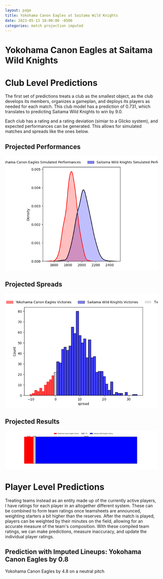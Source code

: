 ```yaml
---  
layout: page  
title: Yokohama Canon Eagles at Saitama Wild Knights  
date: 2023-05-13 18:00:00 -0500  
categories: match projection imputed  
---
```

# Yokohama Canon Eagles at Saitama Wild Knights

# Club Level Predictions


The first set of predictions treats a club as the smallest object, as the club develops its members, organizes a gameplan, and deploys its players as needed for each match. This club model has a prediction of 0.731, which translates to predicting Saitama Wild Knights to win by 9.0.

Each club has a rating and a rating deviation (simiar to a Glicko system), and expected performances can be generated. This allows for simulated matches and spreads like the ones below.
## Projected Performances


![Projected Performances](plots/performances_2023-05-13-SaitamaWildKnights-YokohamaCanonEagles.png)
## Projected Spreads


![Projected Spreads](plots/spreads_2023-05-13-SaitamaWildKnights-YokohamaCanonEagles.png)
## Projected Results


![Projected Results](plots/resultbar_2023-05-13-SaitamaWildKnights-YokohamaCanonEagles.png)
# Player Level Predictions


Treating teams instead as an entity made up of the currently active players, I have ratings for each player in an altogether different system. These can be combined to form team ratings once teamsheets are announced, weighting starters a bit higher than the reserves. After the match is played, players can be weighted by their minutes on the field, allowing for an accurate measure of the team's composition. With these compiled team ratings, we can make predictions, measure inaccuracy, and update the individual player ratings.
## Prediction with Imputed Lineups: Yokohama Canon Eagles by 0.8


Yokohama Canon Eagles by 4.8 on a neutral pitch

